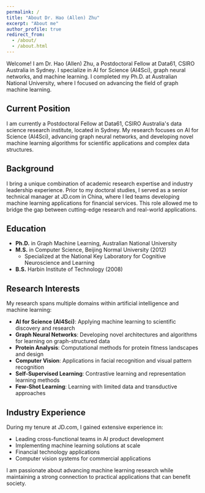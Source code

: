 ```yaml
---
permalink: /
title: "About Dr. Hao (Allen) Zhu"
excerpt: "About me"
author_profile: true
redirect_from: 
  - /about/
  - /about.html
---
```


Welcome! I am Dr. Hao (Allen) Zhu, a Postdoctoral Fellow at Data61, CSIRO Australia in Sydney. I specialize in AI for Science (AI4Sci), graph neural networks, and machine learning. I completed my Ph.D. at Australian National University, where I focused on advancing the field of graph machine learning.

## Current Position

I am currently a Postdoctoral Fellow at Data61, CSIRO Australia's data science research institute, located in Sydney. My research focuses on AI for Science (AI4Sci), advancing graph neural networks, and developing novel machine learning algorithms for scientific applications and complex data structures.

## Background

I bring a unique combination of academic research expertise and industry leadership experience. Prior to my doctoral studies, I served as a senior technical manager at JD.com in China, where I led teams developing machine learning applications for financial services. This role allowed me to bridge the gap between cutting-edge research and real-world applications.

## Education

- **Ph.D.** in Graph Machine Learning, Australian National University
- **M.S.** in Computer Science, Beijing Normal University (2012)
  - Specialized at the National Key Laboratory for Cognitive Neuroscience and Learning
- **B.S.** Harbin Institute of Technology (2008)

## Research Interests

My research spans multiple domains within artificial intelligence and machine learning:

- **AI for Science (AI4Sci)**: Applying machine learning to scientific discovery and research
- **Graph Neural Networks**: Developing novel architectures and algorithms for learning on graph-structured data
- **Protein Analysis**: Computational methods for protein fitness landscapes and design
- **Computer Vision**: Applications in facial recognition and visual pattern recognition
- **Self-Supervised Learning**: Contrastive learning and representation learning methods
- **Few-Shot Learning**: Learning with limited data and transductive approaches

## Industry Experience

During my tenure at JD.com, I gained extensive experience in:
- Leading cross-functional teams in AI product development
- Implementing machine learning solutions at scale
- Financial technology applications
- Computer vision systems for commercial applications

I am passionate about advancing machine learning research while maintaining a strong connection to practical applications that can benefit society.
